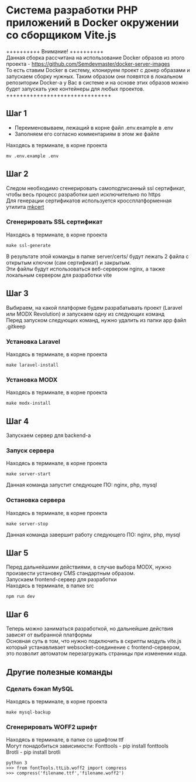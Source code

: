 # Система разработки PHP приложений в Docker окружении со сборщиком Vite.js

++++++++++ Внимание! ++++++++++  
Данная сборка рассчитана на использование Docker образов из этого проекта - https://github.com/Semdevmaster/docker-server-images  
То есть ставим Docker в систему, клонируем проект с докер образами и запускаем сборку нужных. Таким образом они появятся в локальном репозитории Docker-a у Вас в системе и на основе этих образов можно будет запускать уже контейнеры для любых проектов.  
+++++++++++++++++++++++++++++++

## Шаг 1
- Переименовываем, лежащий в корне файл .env.example в .env  
- Заполняем его согласно комментариям в этом же файле

Находясь в терминале, в корне проекта

```
mv .env.example .env
```

## Шаг 2
Следом необходимо сгенерировать самоподписанный ssl сертификат, чтобы весь процесс разработки шел исключительно по https  
Для генерации сертификатов используется кроссплатформенная утилита [mkcert](https://github.com/FiloSottile/mkcert) 

### Сгенерировать SSL сертификат

Находясь в терминале, в корне проекта

```
make ssl-generate
```
В результате этой команды в папке server/certs/ будут лежать 2 файла с открытым ключом (сам сертификат) и закрытым.  
Эти файлы будут использоваться веб-сервером nginx, а также локальным сервером для разработки vite

## Шаг 3
Выбираем, на какой платформе будем разрабатывать проект (Laravel или MODX Revolution) и запускаем одну из следующих команд  
Перед запуском следующих команд, нужно удалить из папки app файл .gitkeep

### Установка Laravel

Находясь в терминале, в корне проекта

```
make laravel-install
```

### Установка MODX

Находясь в терминале, в корне проекта

```
make modx-install
```

## Шаг 4

Запускаем сервер для backend-а

### Запуск сервера

Находясь в терминале, в корне проекта

```
make server-start
```
Данная команда запустит следующее ПО: nginx, php, mysql

### Остановка сервера

Находясь в терминале, в корне проекта

```
make server-stop
```
Данная команда завершит работу следующего ПО: nginx, php, mysql

## Шаг 5

Перед дальнейшими действиями, в случае выбора MODX, нужно произвести установку CMS стандартным образом.  
Запускаем frontend-сервер для разработки  
Находясь в терминале, в папке src

```
npm run dev
```

## Шаг 6

Теперь можно заниматься разработкой, но дальнейшие действия зависят от выбранной платформы  
Основная суть в том, что нужно подключить в скрипты модуль vite.js который устанавливает websocket-соединение
с frontend-сервером, это позволит автоматом перезагружать страницы при изменении кода.

## Другие полезные команды

### Сделать бэкап MySQL

Находясь в терминале, в корне проекта

```
make mysql-backup
```

### Сгенерировать WOFF2 шрифт

Находясь в терминале, в папке со шрифтом ttf  
Могут понадобиться зависимости:
Fonttools - pip install fonttools  
Brotli - pip install brotli

```
python 3
>>> from fontTools.ttLib.woff2 import compress
>>> compress('filename.ttf','filename.woff2')
```

